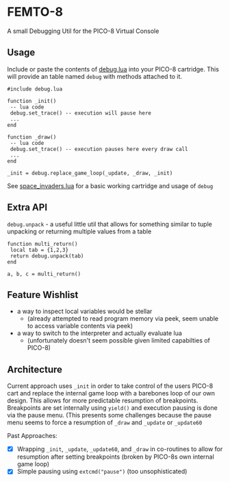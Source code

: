 # FEMTO-8
A small Debugging Util for the PICO-8 Virtual Console

## Usage

Include or paste the contents of [debug.lua](debug.lua) into your PICO-8 cartridge. This will provide an table named `debug` with methods attached to it.

```
#include debug.lua

function _init()
 -- lua code
 debug.set_trace() -- execution will pause here
 ...
end

function _draw()
 -- lua code
 debug.set_trace() -- execution pauses here every draw call
 ...
end

_init = debug.replace_game_loop(_update, _draw, _init)
```

See [space_invaders.lua](space_invaders.lua) for a basic working cartridge and usage of `debug`


## Extra API

`debug.unpack` - a useful little util that allows for something similar to tuple unpacking or returning multiple values from a table

```
function multi_return()
 local tab = {1,2,3}
 return debug.unpack(tab)
end

a, b, c = multi_return()
```


## Feature Wishlist
- a way to inspect local variables would be stellar
  - (already attempted to read program memory via peek, seem unable to access variable contents via peek)
- a way to switch to the interpreter and actually evaluate lua
  - (unfortunately doesn't seem possible given limited capabilties of PICO-8)

## Architecture

Current approach uses `_init` in order to take control of the users PICO-8 cart and replace the internal game loop with a barebones loop of our own design. This allows for more predictable resumption of breakpoints. Breakpoints are set internally using `yield()` and execution pausing is done via the pause menu. (This presents some challenges because the pause menu seems to force a resumption of `_draw` and `_update` or `_update60`

Past Approaches:
- [x] Wrapping `_init`, `_update`, `_update60`, and `_draw` in co-routines to allow for resumption after setting breakpoints (broken by PICO-8s own internal game loop)
- [x] Simple pausing using `extcmd("pause")` (too unsophisticated)

